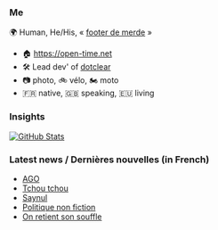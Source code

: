 ### Me

🌍 Human, He/His, « [footer de merde](https://open-time.net/post/2013/07/17/La-veritable-histoire-du-Footer-de-merde-) » 
* 🏠 https://open-time.net 
* 🛠️ Lead dev' of [dotclear](https://git.dotclear.org/dev/dotclear)
* 📷 photo, 🚲 vélo, 🏍️ moto 
* 🇫🇷 native, 🇬🇧 speaking, 🇪🇺 living

### Insights

[![GitHub Stats](https://github-readme-stats-sigma-five.vercel.app/api?username=franck-paul)](https://github.com/franck-paul)

### Latest news / Dernières nouvelles (in French)

<!-- BLOG-POST-LIST:START -->
- [AGO](https://open-time.net/post/2024/11/09/AGO)
- [Tchou tchou](https://open-time.net/post/2024/11/08/Tchou-tchou)
- [Saynul](https://open-time.net/post/2024/11/07/Saynul)
- [Politique non fiction](https://open-time.net/post/2024/11/06/Politique-non-fiction)
- [On retient son souffle](https://open-time.net/post/2024/11/05/On-retient-son-souffle)
<!-- BLOG-POST-LIST:END -->
